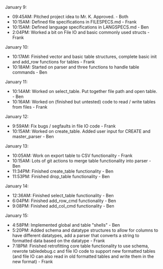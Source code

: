 January 9:
- 09:45AM: Pitched project idea to Mr. K. Approved. - Both
- 10:15AM: Defined file specifications in FILESPECS.md - Frank
- 10:15AM: Defined language specifications in LANGSPECS.md - Ben
- 2:04PM: Worked a bit on File IO and basic commonly used structs - Frank

January 10:
- 10:17AM: Finished vector and basic table structures, complete basic init and add_row functions for tables - Frank
- 10:18AM: Started on parser and three functions to handle table commands - Ben

January 11:
- 10:14AM: Worked on select_table. Put together file path and open table. - Ben
- 10:16AM: Worked on (finished but untested) code to read / write tables from files - Frank

January 12:
- 9:59AM: Fix bugs / segfaults in file IO code - Frank
- 10:15AM: Worked on create_table. Added user input for CREATE and master_parser - Ben

January 13:
- 10:05AM: Work on export table to CSV functionality - Frank
- 10:15AM: Lots of git actions to merge table functionality into parser - Ben
- 11:34PM: Finished create_table functionality - Ben
- 11:53PM: Finished drop_table functionality - Ben

January 14: 
- 12:36AM: Finished select_table functionality - Ben
- 6:04PM: Finished add_row_cmd functionality - Ben
- 9:08PM: Finished add_col_cmd functionality - Ben

January 15:
- 4:58PM: Implemented global and table "shells" - Ben
- 5:20PM: Added schema and datatype structures to allow for columns to have different datatypes, add a parser that converts a string to formatted data based on the datatype - Frank
- 7:18PM: Finished retrofitting core table functionality to use schema, rewrote tabledebug.c and file IO code to support new formatted tables (and file IO can also read in old formatted tables and write them in the new format) - Frank
